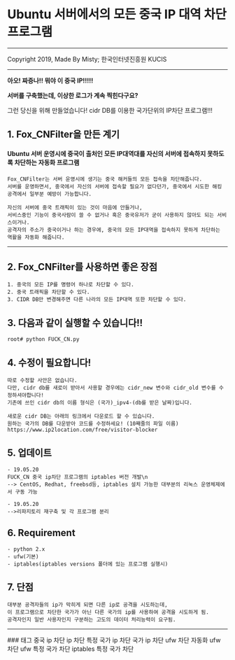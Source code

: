 # Ubuntu  서버에서의 모든 중국 IP 대역 차단 프로그램
<hr/>
Copyright 2019, Made By Misty; 한국인터넷진흥원 KUCIS
<hr/>


**아오! 짜증나!! 뭐야 이 중국 IP!!!!!**

**서버를 구축했는데, 이상한 로그가 계속 찍힌다구요?**

그런 당신을 위해 만들었습니다! cidr DB를 이용한 국가단위의 IP차단 프로그램!!!



## 1. Fox_CNFilter을 만든 계기
#### Ubuntu 서버 운영시에 중국이 출처인 모든 IP대역대를 자신의 서버에 접속하지 못하도록 차단하는 자동화 프로그램

```
Fox_CNFilter는 서버 운영시에 생기는 중국 해커들의 모든 접속을 차단해줍니다.
서버를 운영하면서, 중국에서 자신의 서버에 접속할 필요가 없다던가, 중국에서 시도한 해킹 공격에서 일부분 예방이 가능합니다.

자신의 서버에 중국 트래픽이 있는 것이 마음에 안들거나,
서비스중인 기능이 중국사람이 쓸 수 없거나 혹은 중국유저가 굳이 사용하지 않아도 되는 서비스이거나.
공격자의 주소가 중국이거나 하는 경우에, 중국의 모든 IP대역을 접속하지 못하게 차단하는 역활을 자동화 해줍니다.

```
<hr>


## 2. Fox_CNFilter를 사용하면 좋은 장점
```
1. 중국의 모든 IP를 명령어 하나로 차단할 수 있다.
2. 중국 트래픽을 차단할 수 있다.
3. CIDR DB만 변경해주면 다른 나라의 모든 IP대역 또한 차단할 수 있다.
```


## 3. 다음과 같이 실행할 수 있습니다!!
```
root# python FUCK_CN.py
```


## 4. 수정이 필요합니다!
```
따로 수정할 사안은 없습니다.
다만, cidr db를 새로이 받아서 사용할 경우에는 cidr_new 변수와 cidr_old 변수를 수정하셔야합니다!
기존에 쓰인 cidr db의 이름 형식은 (국가)_ipv4-(db를 받은 날짜)입니다.

새로운 cidr DB는 아래의 링크에서 다운로드 할 수 있습니다.
원하는 국가의 DB를 다운받아 코드를 수정하세요! (10째줄의 파일 이름)
https://www.ip2location.com/free/visitor-blocker
```

## 5. 업데이트
```
- 19.05.20
FUCK_CN 중국 ip차단 프로그램의 iptables 버전 개발\n
--> CentOS, Redhat, freebsd등, iptables 설치 가능한 대부분의 리눅스 운영체제에서 구동 가능

- 19.05.20
-->리파지토리 재구축 및 각 프로그램 분리
```

## 6. Requirement
```
- python 2.x
- ufw(기본)
- iptables(iptables versions 폴더에 있는 프로그램 실행시)
```

## 7. 단점
```
대부분 공격자들의 ip가 막히게 되면 다른 ip로 공격을 시도하는데, 
이 프로그램으로 차단한 국가가 아닌 다른 국가의 ip를 사용하여 공격을 시도하게 됨.
공격자인지 일반 사용자인지 구분하는 고도의 데이터 처리능력이 요구됨.
```
<hr/>
### 태그
중국 ip 차단
ip 차단
특정 국가 ip 차단
국가 ip 차단
ufw 차단 자동화
ufw 차단
ufw 특정 국가 차단
iptables 특정 국가 차단
